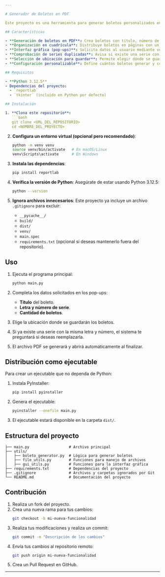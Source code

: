 ```yaml
---

# Generador de Boletos en PDF

Este proyecto es una herramienta para generar boletos personalizados en formato PDF. Permite configurar títulos, números de serie y generar múltiples boletos organizados en formato de cuadrícula. Incluye una interfaz gráfica para la entrada de datos y opciones de confirmación en caso de series duplicadas.

## Características

- **Generación de boletos en PDF**: Crea boletos con título, número de serie y números aleatorios.
- **Organización en cuadrícula**: Distribuye boletos en páginas con un formato claro y profesional.
- **Interfaz gráfica (pop-ups)**: Solicita datos al usuario mediante ventanas emergentes.
- **Comprobación de series duplicadas**: Avisa si existe una serie con el mismo número y letra, y ofrece la opción de reemplazarla.
- **Selección de ubicación para guardar**: Permite elegir dónde se guardarán los archivos generados.
- **Configuración personalizable**: Define cuántos boletos generar y cómo se distribuyen.

## Requisitos

- **Python 3.12.5**
- Dependencias del proyecto:
  - `reportlab`
  - `tkinter` (incluido en Python por defecto)

## Instalación

1. **Clona este repositorio**:
   ```bash
   git clone <URL_DEL_REPOSITORIO>
   cd <NOMBRE_DEL_PROYECTO>
   ```

2. **Configura un entorno virtual (opcional pero recomendado)**:
   ```bash
   python -m venv venv
   source venv/bin/activate   # En macOS/Linux
   venv\Scripts\activate      # En Windows
   ```

3. **Instala las dependencias**:
   ```bash
   pip install reportlab
   ```

4. **Verifica la versión de Python**:
   Asegúrate de estar usando Python 3.12.5:
   ```bash
   python --version
   ```

5. **Ignora archivos innecesarios**:
   Este proyecto ya incluye un archivo `.gitignore` para excluir:
   - `__pycache__/`
   - `build/`
   - `dist/`
   - `venv/`
   - `main.spec`
   - `requirements.txt` (opcional si deseas mantenerlo fuera del repositorio).

## Uso

1. Ejecuta el programa principal:
   ```bash
   python main.py
   ```

2. Completa los datos solicitados en los pop-ups:
   - **Título** del boleto.
   - **Letra y número de serie**.
   - **Cantidad de boletos**.

3. Elige la ubicación donde se guardarán los boletos.

4. Si ya existe una serie con la misma letra y número, el sistema te preguntará si deseas reemplazarla.

5. El archivo PDF se generará y abrirá automáticamente al finalizar.

## Distribución como ejecutable

Para crear un ejecutable que no dependa de Python:

1. Instala PyInstaller:
   ```bash
   pip install pyinstaller
   ```

2. Genera el ejecutable:
   ```bash
   pyinstaller --onefile main.py
   ```

3. El ejecutable estará disponible en la carpeta `dist/`.

## Estructura del proyecto

```plaintext
├── main.py                  # Archivo principal
├── utils/
│   ├── boleto_generator.py  # Lógica para generar boletos
│   ├── file_utils.py        # Funciones para manejo de archivos
│   ├── gui_utils.py         # Funciones para la interfaz gráfica
├── requirements.txt         # Dependencias del proyecto
├── .gitignore               # Archivos y carpetas ignorados por Git
└── README.md                # Documentación del proyecto
```

## Contribución

1. Realiza un fork del proyecto.
2. Crea una nueva rama para tus cambios:
   ```bash
   git checkout -b mi-nueva-funcionalidad
   ```
3. Realiza tus modificaciones y realiza un commit:
   ```bash
   git commit -m "Descripción de los cambios"
   ```
4. Envía tus cambios al repositorio remoto:
   ```bash
   git push origin mi-nueva-funcionalidad
   ```
5. Crea un Pull Request en GitHub.
---
```

